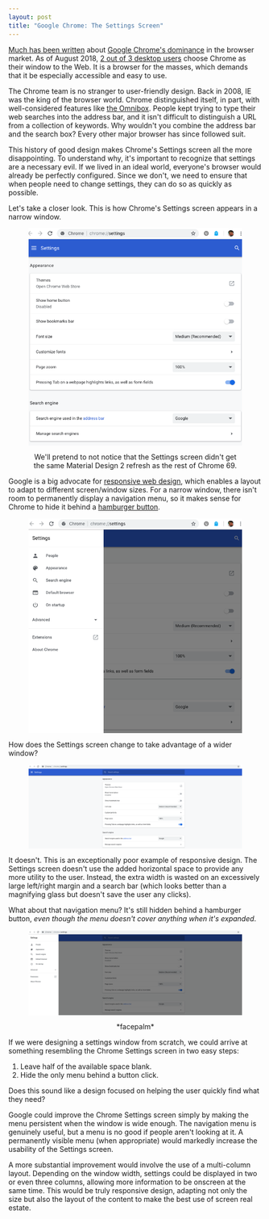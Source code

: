 ```yaml
---
layout: post
title: "Google Chrome: The Settings Screen"
---
```


[Much has been written](https://www.theverge.com/2018/1/4/16805216/google-chrome-only-sites-internet-explorer-6-web-standards) about [Google Chrome's dominance](https://thenextweb.com/dd/2017/11/28/please-build-websites-web-not-just-google-chrome/) in the browser market. As of August 2018, [2 out of 3 desktop users](http://gs.statcounter.com/browser-market-share/desktop/worldwide) choose Chrome as their window to the Web. It is a browser for the masses, which demands that it be especially accessible and easy to use.

The Chrome team is no stranger to user-friendly design. Back in 2008, IE was the king of the browser world. Chrome distinguished itself, in part, with well-considered features like [the Omnibox](https://counternotions.com/2008/09/11/omnibox/). People kept trying to type their web searches into the address bar, and it isn't difficult to distinguish a URL from a collection of keywords. Why wouldn't you combine the address bar and the search box? Every other major browser has since followed suit.

This history of good design makes Chrome's Settings screen all the more disappointing. To understand why, it's important to recognize that settings are a necessary evil. If we lived in an ideal world, everyone's browser would already be perfectly configured. Since we don't, we need to ensure that when people need to change settings, they can do so as quickly as possible.

Let's take a closer look. This is how Chrome's Settings screen appears in a narrow window.

<figure>
    <p><img class="w80" align="middle" src="/assets/images/201809_chromeSettingsNarrow.png"></p>
    <figcaption style="text-align:center">We'll pretend to not notice that the Settings screen didn't get the same Material Design 2 refresh as the rest of Chrome 69.</figcaption>
</figure>

Google is a big advocate for [responsive web design](https://developers.google.com/web/fundamentals/design-and-ux/responsive/), which enables a layout to adapt to different screen/window sizes. For a narrow window, there isn't room to permanently display a navigation menu, so it makes sense for Chrome to hide it behind a [hamburger button](https://en.wikipedia.org/wiki/Hamburger_button).

<figure>
    <p><img class="w80" align="middle" src="/assets/images/201809_chromeSettingsNarrowMenu.png"></p>
</figure>

How does the Settings screen change to take advantage of a wider window?

<figure>
    <p><img class="w100" align="middle" src="/assets/images/201809_chromeSettingsWide.png"></p>
</figure>

It doesn't. This is an exceptionally poor example of responsive design. The Settings screen doesn't use the added horizontal space to provide any more utility to the user. Instead, the extra width is wasted on an excessively large left/right margin and a search bar (which looks better than a magnifying glass but doesn't save the user any clicks).

What about that navigation menu? It's still hidden behind a hamburger button, _even though the menu doesn't cover anything when it's expanded_.

<figure>
    <p><img class="w100" align="middle" src="/assets/images/201809_chromeSettingsWideMenu.png"></p>
    <figcaption style="text-align:center">*facepalm*</figcaption>
</figure>

If we were designing a settings window from scratch, we could arrive at something resembling the Chrome Settings screen in two easy steps:

1. Leave half of the available space blank.
2. Hide the only menu behind a button click.

Does this sound like a design focused on helping the user quickly find what they need?

Google could improve the Chrome Settings screen simply by making the menu persistent when the window is wide enough. The navigation menu is genuinely useful, but a menu is no good if people aren't looking at it. A permanently visible menu (when appropriate) would markedly increase the usability of the Settings screen.

A more substantial improvement would involve the use of a multi-column layout. Depending on the window width, settings could be displayed in two or even three columns, allowing more information to be onscreen at the same time. This would be truly responsive design, adapting not only the size but also the layout of the content to make the best use of screen real estate.
